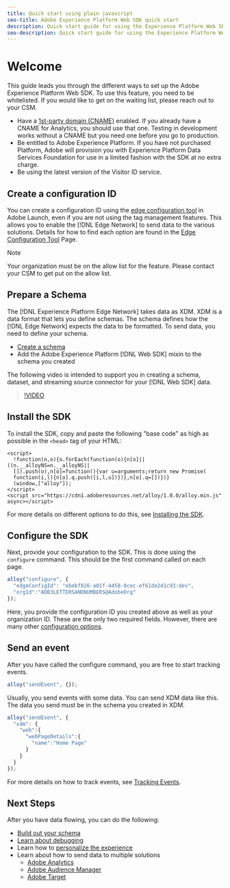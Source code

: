 ```yaml
---
title: Quick start using plain javascript
seo-title: Adobe Experience Platform Web SDK quick start 
description: Quick start guide for using the Experience Platform Web SDK to collect data
seo-description: Quick start guide for using the Experience Platform Web SDK  to collect data
---
```


# Welcome

This guide leads you through the different ways to set up the Adobe Experience Platform Web SDK. To use this feature, you need to be whitelisted. If you would like to get on the waiting list, please reach out to your CSM.

- Have a [1st-party domain (CNAME)](https://docs.adobe.com/content/help/en/core-services/interface/ec-cookies/cookies-first-party.html) enabled. If you already have a CNAME for Analytics, you should use that one. Testing in development works without a CNAME but you need one before you go to production.
- Be entitled to Adobe Experience Platform.  If you have not purchased Platform, Adobe will provision you with Experience Platform Data Services Foundation for use in a limited fashion with the SDK at no extra charge.
- Be using the latest version of the Visitor ID service.

## Create a configuration ID

You can create a configuration ID using the [edge configuration tool](../fundamentals/edge-configuration.md) in Adobe Launch, even if you are not using the tag management features. This allows you to enable the [!DNL Edge Network] to send data to the various solutions. Details for how to find each option are found in the [Edge Configuration Tool](../fundamentals/edge-configuration.md) Page.

>[!NOTE]
>
>Your organization must be on the allow list for the feature. Please contact your CSM to get put on the allow list.

## Prepare a Schema

The [!DNL Experience Platform Edge Network] takes data as XDM. XDM is a data format that lets you define schemas. The schema defines how the [!DNL Edge Network] expects the data to be formatted. To send data, you need to define your schema.

- [Create a schema](../../xdm/tutorials/create-schema-ui.md)
- Add the Adobe Experience Platform [!DNL Web SDK] mixin to the schema you created

The following video is intended to support you in creating a schema, dataset, and streaming source connector for your [!DNL Web SDK] data.

>[!VIDEO](https://video.tv.adobe.com/v/35395?quality=12&learn=on)

## Install the SDK

To install the SDK, copy and paste the following "base code" as high as possible in the `<head>` tag of your HTML:

```markup
<script>
  !function(n,o){o.forEach(function(o){n[o]||((n.__alloyNS=n.__alloyNS||
  []).push(o),n[o]=function(){var u=arguments;return new Promise(
  function(i,l){n[o].q.push([i,l,u])})},n[o].q=[])})}
  (window,["alloy"]);
</script>
<script src="https://cdn1.adoberesources.net/alloy/1.0.0/alloy.min.js" async></script>
```

For more details on different options to do this, see [Installing the SDK](../fundamentals/installing-the-sdk.md).

## Configure the SDK

Next, provide your configuration to the SDK. This is done using the `configure` command. This should be the first command called on each page.

```javascript
alloy("configure", {
  "edgeConfigId": "ebebf826-a01f-4458-8cec-ef61de241c93:dev",
  "orgId":"ADB3LETTERSANDNUMBERS@AdobeOrg"
});
```

Here, you provide the configuration ID you created above as well as your organization ID. These are the only two required fields. However, there are many other [configuration options](../fundamentals/configuring-the-sdk.md).

## Send an event

After you have called the configure command, you are free to start tracking events.

```javascript
alloy("sendEvent", {});
```

Usually, you send events with some data. You can send XDM data like this. The data you send must be in the schema you created in XDM. 

```javascript
alloy("sendEvent", {
  "xdm": {
    "web":{
      "webPageDetails":{
        "name":"Home Page"
      }
    }
  }
});
```

For more details on how to track events, see [Tracking Events](../fundamentals/tracking-events.md).

## Next Steps

After you have data flowing, you can do the following:

- [Build out your schema](https://docs.adobe.com/content/help/en/experience-platform/xdm/schema/composition.html)
- [Learn about debugging](../fundamentals/debugging.md)
- Learn how to [personalize the experience](../fundamentals/rendering-personalization-content.md)
- Learn about how to send data to multiple solutions
  - [Adobe Analytics](../solution-specific/analytics/analytics-overview.md)
  - [Adobe Audience Manager](../solution-specific/audience-manager/audience-manager-overview.md)
  - [Adobe Target](../solution-specific/target/target-overview.md)
